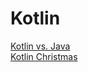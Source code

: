 # Kotlin

[Kotlin vs. Java](https://www.kotlinvsjava.com/)  
[Kotlin Christmas](https://kotlin.christmas/)
